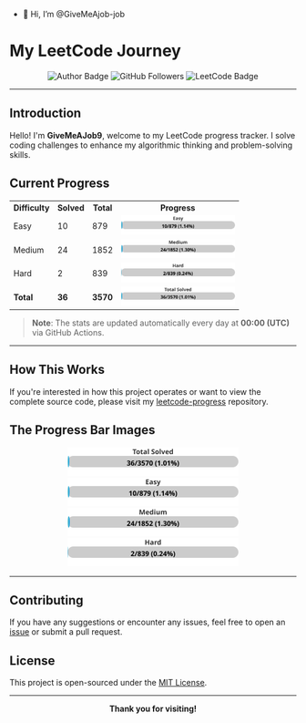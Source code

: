 - 👋 Hi, I’m @GiveMeAjob-job


# My LeetCode Journey

<div align="center">
  <img src="https://img.shields.io/badge/Author-GiveMeAJob9-blue" alt="Author Badge"/>
  <img src="https://img.shields.io/github/followers/GiveMeAJob-job?style=social" alt="GitHub Followers"/>
  <img src="https://img.shields.io/badge/LeetCode-Solutions-orange" alt="LeetCode Badge"/>
</div>

---

## Introduction

Hello! I'm **GiveMeAJob9**, welcome to my LeetCode progress tracker. I solve coding challenges to enhance my algorithmic thinking and problem-solving skills. 

## Current Progress

<!-- LEETCODE_STATS:START -->
<table>
<tr>
  <th>Difficulty</th>
  <th>Solved</th>
  <th>Total</th>
  <th>Progress</th>
</tr>
<tr>
  <td>Easy</td>
  <td>10</td>
  <td>879</td>
  <td><img src="./images/easy_solved.svg" width="200"/></td>
</tr>
<tr>
  <td>Medium</td>
  <td>24</td>
  <td>1852</td>
  <td><img src="./images/medium_solved.svg" width="200"/></td>
</tr>
<tr>
  <td>Hard</td>
  <td>2</td>
  <td>839</td>
  <td><img src="./images/hard_solved.svg" width="200"/></td>
</tr>
<tr>
  <td><b>Total</b></td>
  <td><b>36</b></td>
  <td><b>3570</b></td>
  <td><img src="./images/total_solved.svg" width="200"/></td>
</tr>
</table>

<!-- LEETCODE_STATS:END -->

> **Note**: The stats are updated automatically every day at **00:00 (UTC)** via GitHub Actions.

---

## How This Works

If you're interested in how this project operates or want to view the complete source code, please visit my [leetcode-progress](https://github.com/GiveMeAjob-job/leetcode-progress) repository.

## The Progress Bar Images

<p align="center">
  <img src="images/total_solved.svg" width="300"/>
  <img src="images/easy_solved.svg" width="300"/>
  <img src="images/medium_solved.svg" width="300"/>
  <img src="images/hard_solved.svg" width="300"/>
</p>

---

## Contributing

If you have any suggestions or encounter any issues, feel free to open an [issue](./issues) or submit a pull request. 

## License

This project is open-sourced under the [MIT License](LICENSE).

---

<div align="center">
  <strong>Thank you for visiting!</strong>
</div>





